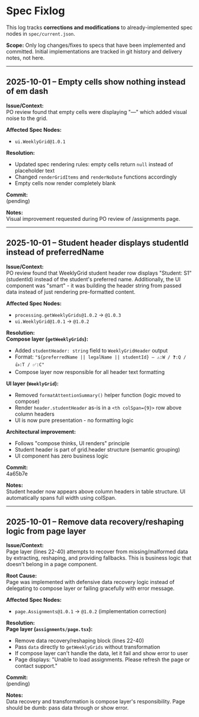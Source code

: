 # Spec Fixlog

This log tracks **corrections and modifications** to already-implemented spec nodes in `spec/current.json`.

**Scope:** Only log changes/fixes to specs that have been implemented and committed. Initial implementations are tracked in git history and delivery notes, not here.

---

## 2025-10-01 – Empty cells show nothing instead of em dash

**Issue/Context:**  
PO review found that empty cells were displaying "—" which added visual noise to the grid.

**Affected Spec Nodes:**  
- `ui.WeeklyGrid@1.0.1`

**Resolution:**  
- Updated spec rendering rules: empty cells return `null` instead of placeholder text
- Changed `renderGridItems` and `renderNoDate` functions accordingly
- Empty cells now render completely blank

**Commit:**  
(pending)

**Notes:**  
Visual improvement requested during PO review of /assignments page.

---

## 2025-10-01 – Student header displays studentId instead of preferredName

**Issue/Context:**  
PO review found that WeeklyGrid student header row displays "Student: S1" (studentId) instead of the student's preferred name. Additionally, the UI component was "smart" - it was building the header string from passed data instead of just rendering pre-formatted content.

**Affected Spec Nodes:**  
- `processing.getWeeklyGrids@1.0.2` → `@1.0.3`
- `ui.WeeklyGrid@1.0.1` → `@1.0.2`

**Resolution:**  
**Compose layer (`getWeeklyGrids`):**
- Added `studentHeader: string` field to `WeeklyGridHeader` output
- Format: `"${preferredName || legalName || studentId} — ⚠️:W / ❓:Q / 👍:T / ✅:C"`
- Compose layer now responsible for all header text formatting

**UI layer (`WeeklyGrid`):**
- Removed `formatAttentionSummary()` helper function (logic moved to compose)
- Render `header.studentHeader` as-is in a `<th colSpan={9}>` row above column headers
- UI is now pure presentation - no formatting logic

**Architectural improvement:**
- Follows "compose thinks, UI renders" principle
- Student header is part of grid.header structure (semantic grouping)
- UI component has zero business logic

**Commit:**  
4a65b7e

**Notes:**  
Student header now appears above column headers in table structure. UI automatically spans full width using colSpan.

---

## 2025-10-01 – Remove data recovery/reshaping logic from page layer

**Issue/Context:**  
Page layer (lines 22-40) attempts to recover from missing/malformed data by extracting, reshaping, and providing fallbacks. This is business logic that doesn't belong in a page component.

**Root Cause:**  
Page was implemented with defensive data recovery logic instead of delegating to compose layer or failing gracefully with error message.

**Affected Spec Nodes:**  
- `page.Assignments@1.0.1` → `@1.0.2` (implementation correction)

**Resolution:**  
**Page layer (`assignments/page.tsx`):**
- Remove data recovery/reshaping block (lines 22-40)
- Pass `data` directly to `getWeeklyGrids` without transformation
- If compose layer can't handle the data, let it fail and show error to user
- Page displays: "Unable to load assignments. Please refresh the page or contact support."

**Commit:**  
(pending)

**Notes:**  
Data recovery and transformation is compose layer's responsibility. Page should be dumb: pass data through or show error.
